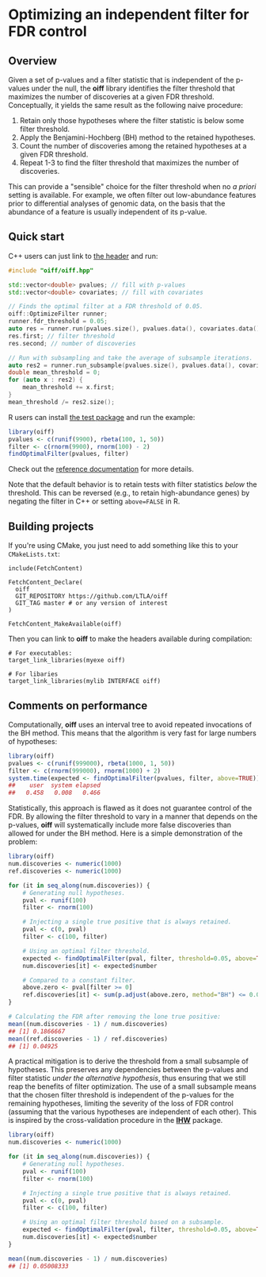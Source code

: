 # Optimizing an independent filter for FDR control

## Overview

Given a set of p-values and a filter statistic that is independent of the p-values under the null,
the **oiff** library identifies the filter threshold that maximizes the number of discoveries at a given FDR threshold.
Conceptually, it yields the same result as the following naive procedure:

1. Retain only those hypotheses where the filter statistic is below some filter threshold.
2. Apply the Benjamini-Hochberg (BH) method to the retained hypotheses.
3. Count the number of discoveries among the retained hypotheses at a given FDR threshold.
4. Repeat 1-3 to find the filter threshold that maximizes the number of discoveries.

This can provide a "sensible" choice for the filter threshold when no _a priori_ setting is available.
For example, we often filter out low-abundance features prior to differential analyses of genomic data,
on the basis that the abundance of a feature is usually independent of its p-value.

## Quick start

C++ users can just link to [the header](include/oiff/oiff.hpp) and run:

```cpp
#include "oiff/oiff.hpp"

std::vector<double> pvalues; // fill with p-values
std::vector<double> covariates; // fill with covariates

// Finds the optimal filter at a FDR threshold of 0.05.
oiff::OptimizeFilter runner;
runner.fdr_threshold = 0.05;
auto res = runner.run(pvalues.size(), pvalues.data(), covariates.data());
res.first; // filter threshold
res.second; // number of discoveries

// Run with subsampling and take the average of subsample iterations.
auto res2 = runner.run_subsample(pvalues.size(), pvalues.data(), covariates.data());
double mean_threshold = 0;
for (auto x : res2) {
    mean_threshold += x.first;
}
mean_threshold /= res2.size();
```

R users can install [the test package](R/) and run the example:

```r
library(oiff)
pvalues <- c(runif(9900), rbeta(100, 1, 50))
filter <- c(rnorm(9900), rnorm(100) - 2)
findOptimalFilter(pvalues, filter)
```

Check out the [reference documentation](https://ltla.github.io/oiff) for more details.

Note that the default behavior is to retain tests with filter statistics _below_ the threshold.
This can be reversed (e.g., to retain high-abundance genes) by negating the filter in C++ or setting `above=FALSE` in R.

## Building projects 

If you're using CMake, you just need to add something like this to your `CMakeLists.txt`:

```
include(FetchContent)

FetchContent_Declare(
  oiff
  GIT_REPOSITORY https://github.com/LTLA/oiff
  GIT_TAG master # or any version of interest 
)

FetchContent_MakeAvailable(oiff)
```

Then you can link to **oiff** to make the headers available during compilation:

```
# For executables:
target_link_libraries(myexe oiff)

# For libaries
target_link_libraries(mylib INTERFACE oiff)
```

## Comments on performance

Computationally, **oiff** uses an interval tree to avoid repeated invocations of the BH method.
This means that the algorithm is very fast for large numbers of hypotheses:

```r
library(oiff)
pvalues <- c(runif(999000), rbeta(1000, 1, 50))
filter <- c(rnorm(999000), rnorm(1000) + 2)
system.time(expected <- findOptimalFilter(pvalues, filter, above=TRUE))
##    user  system elapsed
##   0.458   0.008   0.466
```

Statistically, this approach is flawed as it does not guarantee control of the FDR.
By allowing the filter threshold to vary in a manner that depends on the p-values,
**oiff** will systematically include more false discoveries than allowed for under the BH method.
Here is a simple demonstration of the problem:

```r
library(oiff)
num.discoveries <- numeric(1000)
ref.discoveries <- numeric(1000)

for (it in seq_along(num.discoveries)) {
    # Generating null hypotheses.
    pval <- runif(100) 
    filter <- rnorm(100)

    # Injecting a single true positive that is always retained.
    pval <- c(0, pval)
    filter <- c(100, filter)

    # Using an optimal filter threshold.
    expected <- findOptimalFilter(pval, filter, threshold=0.05, above=TRUE)
    num.discoveries[it] <- expected$number

    # Compared to a constant filter.
    above.zero <- pval[filter >= 0]
    ref.discoveries[it] <- sum(p.adjust(above.zero, method="BH") <= 0.05)
}

# Calculating the FDR after removing the lone true positive: 
mean((num.discoveries - 1) / num.discoveries)
## [1] 0.1866667
mean((ref.discoveries - 1) / ref.discoveries)
## [1] 0.04925
```

A practical mitigation is to derive the threshold from a small subsample of hypotheses.
This preserves any dependencies between the p-values and filter statistic _under the alternative hypothesis_,
thus ensuring that we still reap the benefits of filter optimization.
The use of a small subsample means that the chosen filter threshold is independent of the p-values for the remaining hypotheses,
limiting the severity of the loss of FDR control (assuming that the various hypotheses are independent of each other).
This is inspired by the cross-validation procedure in the [**IHW**](https://bioconductor.org/packages/IHW) package.

```r
library(oiff)
num.discoveries <- numeric(1000)

for (it in seq_along(num.discoveries)) {
    # Generating null hypotheses.
    pval <- runif(100) 
    filter <- rnorm(100)

    # Injecting a single true positive that is always retained.
    pval <- c(0, pval)
    filter <- c(100, filter)

    # Using an optimal filter threshold based on a subsample. 
    expected <- findOptimalFilter(pval, filter, threshold=0.05, above=TRUE, subsample=0.1)
    num.discoveries[it] <- expected$number
}

mean((num.discoveries - 1) / num.discoveries)
## [1] 0.05008333
```
